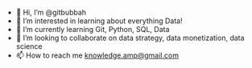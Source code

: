 - 👋 Hi, I’m @gitbubbah
- 👀 I’m interested in learning about everything Data!
- 🌱 I’m currently learning Git, Python, SQL, Data
- 💞️ I’m looking to collaborate on data strategy, data monetization, data science
- 📫 How to reach me knowledge.amp@gmail.com

<!---
gitbubbah/gitbubbah is a ✨ special ✨ repository because its `README.md` (this file) appears on your GitHub profile.
You can click the Preview link to take a look at your changes.
--->
